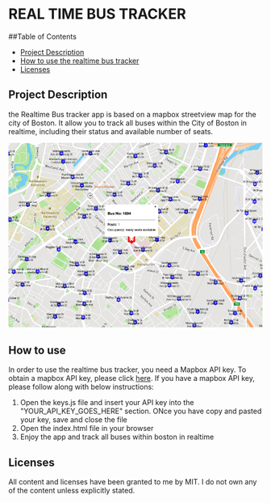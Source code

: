 # REAL TIME BUS TRACKER

##Table of Contents
- [Project Description](#project-description)
- [How to use the realtime bus tracker](#how-to-use)
- [Licenses](#licenses)

## Project Description
the Realtime Bus tracker app is based on a mapbox streetview map for the city of Boston. It allow you to track all buses within the City of Boston in realtime, including their status and available number of seats.

<img src="./assets/Tracker-Preview.png" />

## How to use
In order to use the realtime bus tracker, you need a Mapbox API key. To obtain a mapbox API key, please click [here](https://www.mapbox.com/). If you have a mapbox API key, please follow along with below instructions:

1. Open the keys.js file and insert your API key into the "YOUR_API_KEY_GOES_HERE" section. ONce you have copy and pasted your key, save and close the file
2. Open the index.html file in your browser
3. Enjoy the app and track all buses within boston in realtime

## Licenses
All content and licenses have been granted to me by MIT. I do not own any of the content unless explicitly stated.